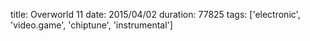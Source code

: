 title: Overworld 11
date: 2015/04/02
duration: 77825
tags: ['electronic', 'video.game', 'chiptune', 'instrumental']

